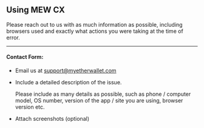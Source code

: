 ## Using MEW CX

<p>Please reach out to us with as much information as possible, including browsers used and exactly what actions you were taking at the time of error.</p>

* * *

#### Contact Form:

- Email us at support@myetherwallet.com

- <p>Include a detailed description of the issue.</p>
  <note>Please include as many details as possible, such as phone / computer model, OS number, version of the app / site you are using, browser version etc.</note>

- Attach screenshots (optional)
